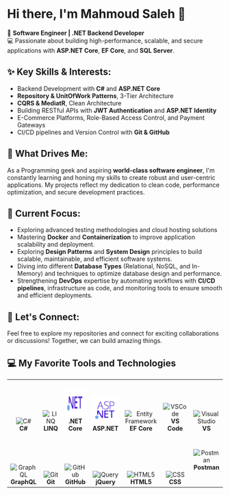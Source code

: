 # Hi there, I'm Mahmoud Saleh 👋
🌟 **Software Engineer | .NET Backend Developer**  
💻 Passionate about building high-performance, scalable, and secure applications with **ASP.NET Core**, **EF Core**, and **SQL Server**.

## ✨ Key Skills & Interests:
- Backend Development with **C#** and **ASP.NET Core**
- **Repository & UnitOfWork Patterns**, 3-Tier Architecture
- **CQRS & MediatR**, Clean Architecture
- Building RESTful APIs with **JWT Authentication** and **ASP.NET Identity**
- E-Commerce Platforms, Role-Based Access Control, and Payment Gateways
- CI/CD pipelines and Version Control with **Git & GitHub**

## 🚀 What Drives Me:
As a Programming geek and aspiring **world-class software engineer**, I'm constantly learning and honing my skills to create robust and user-centric applications. My projects reflect my dedication to clean code, performance optimization, and secure development practices.

## 🎯 Current Focus:
- Exploring advanced testing methodologies and cloud hosting solutions
- Mastering **Docker** and **Containerization** to improve application scalability and deployment.
- Exploring **Design Patterns** and **System Design** principles to build scalable, maintainable, and efficient software systems.
- Diving into different **Database Types** (Relational, NoSQL, and In-Memory) and techniques to optimize database design and performance.
- Strengthening **DevOps** expertise by automating workflows with **CI/CD pipelines**, infrastructure as code, and monitoring tools to ensure smooth and efficient deployments.

## 📌 Let's Connect:
Feel free to explore my repositories and connect for exciting collaborations or discussions! Together, we can build amazing things.


## 💻 My Favorite Tools and Technologies

<table align="center" style="table-layout: fixed; width: 100%; border-spacing: 10px;"> 
  <tr> 
    <td align="center" style="width: 100px; height: 120px; vertical-align: bottom;">
      <img src="https://techstack-generator.vercel.app/csharp-icon.svg" alt="C#" width="65" height="65" /> 
      <br><strong>C#</strong> 
    </td> 
    <td align="center" style="width: 100px; height: 120px; vertical-align: bottom;">
      <img src="https://simpleicons.org/icons/awslambda.svg" alt="LINQ" width="65" height="65" /> 
      <br><strong>LINQ</strong> 
    </td>     
    <td align="center" style="width: 100px; height: 120px; vertical-align: bottom;">
        <img src="https://github.com/campusMVP/dotnetLogoPack/blob/main/dotNET/bitmap/logo_.NET_RGB.png" alt=".NET" width="65" height="65" /> 
        <br><strong>.NET Core</strong> 
      </td> 
        <td align="center" style="width: 100px; height: 120px; vertical-align: bottom;">
      <img src="https://github.com/campusMVP/dotnetLogoPack/blob/main/ASP.NET/bitmap/logo_ASP.NET_RGB_square.png" alt="ASP.NET" width="65" height="65" /> 
      <br><strong>ASP.NET</strong> 
    </td> 
        <td align="center" style="width: 100px; height: 120px; vertical-align: bottom;">
      <img src="https://github.com/campusMVP/dotnetCoreLogoPack/blob/master/Entity%20Framework%20Core/Bitmap%20RGB/Bitmap-BIG_Entity-Framework-Logo_2colors_Square_RGB.png" alt="Entity Framework" width="65" height="65" /> 
      <br><strong>EF Core</strong> 
    </td>
        <td align="center" style="width: 100px; height: 120px; vertical-align: bottom;">
      <img src="https://skillicons.dev/icons?i=vscode" alt="VSCode" width="65" height="65" /> 
      <br><strong>VS Code</strong> 
    </td> 
        <td align="center" style="width: 100px; height: 120px; vertical-align: bottom;">
      <img src="https://skillicons.dev/icons?i=visualstudio" alt="Visual Studio" width="65" height="65" /> 
      <br><strong>VS</strong> 
    </td>     
  </tr> 
  <tr> 
        <td align="center" style="width: 100px; height: 120px; vertical-align: bottom;">
      <img src="https://skillicons.dev/icons?i=graphql" alt="GraphQL" width="65" height="65" /> 
      <br><strong>GraphQL</strong> 
    </td> 
        <td align="center" style="width: 100px; height: 120px; vertical-align: bottom;">
      <img src="https://user-images.githubusercontent.com/25181517/192108372-f71d70ac-7ae6-4c0d-8395-51d8870c2ef0.png" alt="Git" width="65" height="65" /> 
      <br><strong>Git</strong> 
    </td> 
        <td align="center" style="width: 100px; height: 120px; vertical-align: bottom;">
      <img src="https://techstack-generator.vercel.app/github-icon.svg" alt="GitHub" width="65" height="65" /> 
      <br><strong>GitHub</strong> 
    </td>  
        <td align="center" style="width: 100px; height: 120px; vertical-align: bottom;">
      <img src="https://skillicons.dev/icons?i=jquery" alt="jQuery" width="65" height="65" /> 
      <br><strong>jQuery</strong> 
    </td> 
        <td align="center" style="width: 100px; height: 120px; vertical-align: bottom;">
      <img src="https://skillicons.dev/icons?i=html" alt="HTML5" width="65" height="65" /> 
      <br><strong>HTML5</strong> 
    </td> 
        <td align="center" style="width: 100px; height: 120px; vertical-align: bottom;">
      <img src="https://skillicons.dev/icons?i=css" alt="CSS" width="65" height="65" /> 
      <br><strong>CSS</strong>
    </td> <td align="center" width="96">
      <img src="https://skillicons.dev/icons?i=postman" alt="Postman" width="65" height="65" /> 
      <br><strong>Postman</strong> 
    </td> 
  </tr> 
</table>

